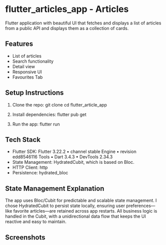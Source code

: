 # flutter_articles_app - Articles
Flutter application with beautiful UI that fetches and displays a list of articles from a public API and displays them as a collection of cards.

## Features
- List of articles
- Search functionality
- Detail view
- Responsive UI
- Favourites Tab
  
## Setup Instructions

1. Clone the repo:
git clone 
cd flutter_article_app

3. Install dependencies:
flutter pub get

5. Run the app:
flutter run

## Tech Stack
- Flutter SDK: Flutter 3.22.2 • channel stable 
Engine • revision edd8546116
Tools • Dart 3.4.3 • DevTools 2.34.3
- State Management: HydratedCubit, which is based on Bloc.
- HTTP Client: http
- Persistence: hydrated_bloc

## State Management Explanation
The app uses Bloc/Cubit for predictable and scalable state management. 
I chose HydratedCubit to persist state locally, ensuring user preferences—like favorite articles—are retained across app restarts. 
All business logic is handled in the Cubit, with a unidirectional data flow that keeps the UI reactive and easy to maintain.

## Screenshots


